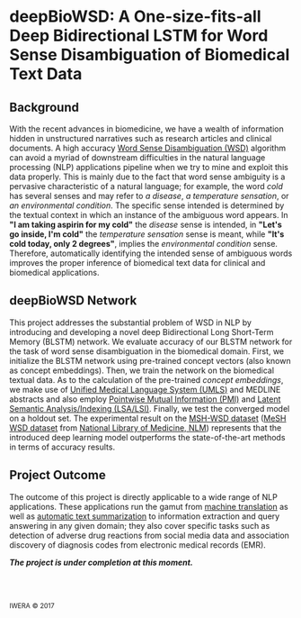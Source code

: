 # deepBioWSD: A One-size-fits-all Deep Bidirectional LSTM for Word Sense Disambiguation of Biomedical Text Data

## Background
With the recent advances in biomedicine, we have a wealth of information hidden in unstructured narratives such as research articles and clinical documents. A high accuracy [Word Sense Disambiguation (WSD)](https://en.wikipedia.org/wiki/Word-sense_disambiguation) algorithm can avoid a myriad of downstream difficulties in the natural language processing (NLP) applications pipeline when we try to mine and exploit this data properly. This is mainly due to the fact that word sense ambiguity is a pervasive characteristic of a natural language; for example, the word _cold_ has several senses and may refer to _a disease_, _a temperature sensation_, or _an environmental condition_. The specific sense intended is determined by the textual context in which an instance of the ambiguous word appears. In **"I am taking aspirin for my cold"** the _disease_ sense is intended, in **"Let's go inside, I'm cold"** the _temperature sensation_ sense is meant, while **"It's cold today, only 2 degrees"**, implies the _environmental condition_ sense. Therefore, automatically identifying the intended sense of ambiguous words improves the proper inference of biomedical text data for clinical and biomedical applications. 

## deepBioWSD Network
This project addresses the substantial problem of WSD in NLP by introducing and developing a novel deep Bidirectional Long Short-Term Memory (BLSTM) network. We evaluate accuracy of our BLSTM network for the task of word sense disambiguation in the biomedical domain. First, we initialize the BLSTM network using pre-trained concept vectors (also known as concept embeddings). Then, we train the network on the biomedical textual data. As to the calculation of the pre-trained _concept embeddings_, we make use of [Unified Medical Language System (UMLS)](https://www.nlm.nih.gov/research/umls/) and MEDLINE abstracts and also employ [Pointwise Mutual Information (PMI)](https://en.wikipedia.org/wiki/Pointwise_mutual_information) and [Latent Semantic Analysis/Indexing (LSA/LSI)](https://en.wikipedia.org/wiki/Latent_semantic_analysis). Finally, we test the converged model on a holdout set. The experimental result on the [MSH-WSD dataset](https://wsd.nlm.nih.gov/collaboration.shtml) ([MeSH WSD dataset](https://wsd.nlm.nih.gov/collaboration.shtml) from [National Library of Medicine, NLM](https://www.nlm.nih.gov/)) represents that the introduced deep learning model outperforms the state-of-the-art methods in terms of accuracy results.

## Project Outcome
The outcome of this project is directly applicable to a wide range of NLP applications. These applications run the gamut from [machine translation](https://en.wikipedia.org/wiki/Machine_translation) as well as [automatic text summarization](https://en.wikipedia.org/wiki/Automatic_summarization) to information extraction and query answering in any given domain; they also cover specific tasks such as detection of adverse drug reactions from social media data and association discovery of diagnosis codes from electronic medical records (EMR).


_**The project is under completion at this moment.**_

<br/>
<br/>

<sub>IWERA © 2017</sub>
